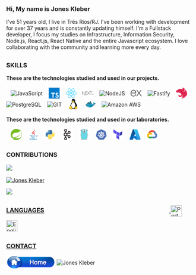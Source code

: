 <div style="display: inline-block">

### Hi, My name is Jones Kleber<br> 
I've 51 years old, I live in Três Rios/RJ.
I've been working with development for over 37 years and is constantly updating himself. I'm a Fullstack developer, I focus my studies on Infrastructure,  Information Security, Node.js, React.js, React Native and the entire Javascript ecosystem. I love collaborating with the community and learning more every day.<br>

##

### __SKILLS__
<div style="display: inline-block" ><strong>These are the technologies studied and used in our projects.</strong>
 <br><br>
    &nbsp&nbsp&nbsp<img align="center" alt="JavaScript" height="30" width="30" src="https://cdn.jsdelivr.net/gh/devicons/devicon/icons/javascript/javascript-original.svg" title="JavaScript" />
    &nbsp&nbsp&nbsp<img align="center" alt="TypeScript" height="30" width="30" src="https://raw.githubusercontent.com/devicons/devicon/master/icons/typescript/typescript-plain.svg" title="TypeScript" />
    &nbsp&nbsp&nbsp<img align="center" alt="ReactJS" height="30" width="30" src="https://github.com/devicons/devicon/blob/master/icons/react/react-original.svg" title="ReactJS" />
    &nbsp&nbsp&nbsp<img align="center" alt="Nextjs" height="30" width="30" src="https://github.com/devicons/devicon/blob/master/icons/nextjs/nextjs-original-wordmark.svg" title="Nextjs" />
    &nbsp&nbsp&nbsp<img align="center" alt="NodeJS" height="30" width="30" src="https://cdn.jsdelivr.net/gh/devicons/devicon/icons/nodejs/nodejs-original.svg" title="NodeJS" />
    &nbsp&nbsp&nbsp<img align="center" alt="Express" height="30" width="30" src="https://github.com/devicons/devicon/blob/master/icons/express/express-original.svg" title="Express" /> 
    &nbsp&nbsp&nbsp<img align="center" alt="Fastify" height="30" width="30" src="https://avatars.githubusercontent.com/u/24939410?s=200&v=4" title="Fastify" />  
    &nbsp&nbsp&nbsp<img align="center" alt="NestJS" height="30" width="30" src="https://github.com/devicons/devicon/blob/master/icons/nestjs/nestjs-plain.svg" title="NestJS" />     
    &nbsp&nbsp&nbsp<img align="center" alt="PostgreSQL" height="30" width="30" src="https://cdn.jsdelivr.net/gh/devicons/devicon/icons/postgresql/postgresql-original.svg" title="PostgreSQL" />
    &nbsp&nbsp&nbsp<img  align="center" alt="GIT" height="30" width="30" src="https://cdn.jsdelivr.net/gh/devicons/devicon/icons/git/git-original.svg"" title="Git" />
    &nbsp&nbsp&nbsp<img align="center" alt="LINUX" height="30" width="30" src="https://github.com/devicons/devicon/blob/master/icons/linux/linux-original.svg"" title="Linux" />
    &nbsp&nbsp&nbsp<img align="center" alt="DOCKER" height="30" width="30" src="https://github.com/devicons/devicon/blob/master/icons/docker/docker-original.svg"" title="Docker" />
     &nbsp&nbsp&nbsp<img align="center" alt="Amazon AWS" height="30" width="30" src="https://logodix.com/logo/34944.png" title="Amazon AWS" /> 
 
<div>
<br />
<div style="display: inline-block" ><strong>These are the technologies studied and used in our laboratories.</strong>
 <br><br>
     &nbsp&nbsp&nbsp<img align="center" alt="Spring" height="30" width="30" src="https://github.com/devicons/devicon/blob/master/icons/spring/spring-original.svg" title="Spring" /> 
     &nbsp&nbsp&nbsp<img align="center" alt="Java" height="30" width="30" src="https://github.com/devicons/devicon/blob/master/icons/java/java-original.svg" title="Java" /> 
     &nbsp&nbsp&nbsp<img align="center" alt="Python" height="30" width="30" src="https://github.com/devicons/devicon/blob/master/icons/python/python-original.svg" title="Python" /> 
     &nbsp&nbsp&nbsp<img align="center" alt="Appache Kafka" height="30" width="30" src="https://github.com/devicons/devicon/blob/master/icons/apachekafka/apachekafka-original.svg" title="Appache Kafka" /> 
     &nbsp&nbsp&nbsp<img align="center" alt="Go" height="30" width="30" src="https://github.com/devicons/devicon/blob/master/icons/go/go-original.svg" title="Go" /> 
     &nbsp&nbsp&nbsp<img align="center" alt="Kubernetes" height="30" width="30" src="https://github.com/devicons/devicon/blob/master/icons/kubernetes/kubernetes-plain.svg" title="Kubernetes" />
     &nbsp&nbsp&nbsp<img align="center" alt="Terraform" height="30" width="30" src="https://github.com/devicons/devicon/blob/master/icons/terraform/terraform-original.svg" title="Terraform" />
     &nbsp&nbsp&nbsp<img align="center" alt="Azure Cloud" height="30" width="30" src="https://github.com/devicons/devicon/blob/master/icons/azure/azure-original.svg" title="Azure Cloud" />
     &nbsp&nbsp&nbsp<img align="center" alt="Google Cloud" height="30" width="30" src="https://github.com/devicons/devicon/blob/master/icons/googlecloud/googlecloud-original.svg" title="Google Cloud" /> 

     
<div>
     
     
  ##
  
  ### __CONTRIBUTIONS__
<div align="left">
  <a href="https://github.com/joneskleber">

  <img height="180em" src="https://github-readme-stats-git-masterrstaa-rickstaa.vercel.app/api?username=joneskleber&&show_icons=true&theme=dark" /><br>
  
  
  
  <img height="180em"  src="https://github-readme-streak-stats.herokuapp.com/?user=joneskleber&theme=dark" alt="Jones Kleber" /><br>

  <img height="180em"  src="https://github-readme-stats-git-masterrstaa-rickstaa.vercel.app/api/top-langs/?username=joneskleber&layout=compact&langs_count=7&theme=dark&pat_1=joneskleber"/>
  

</div>
  </div> 

##
  
### __LANGUAGES__
</div>
  <img align="center" src="https://img.icons8.com/color/48/000000/brazil-circular.png" height="30" width="30" title="Português"/>
  <img align="center" src="https://img.icons8.com/color/48/000000/usa-circular.png" height="30" width="30" title="English"/>
</div>
  
##
  
### __CONTACT__

<div>
  <a href="https://joneskleber.eti.br/" target="_blank"> <img align="center"  height="36" width="132"  alt="Home Page" src="https://github.com/joneskleber/Projects/blob/main/icons/homepage/homepage-icon.jpg" title="Jones Kleber" /></a>   
     
<!--   <a href="mailto:visao@visao-ol.com.br"><img align="center" alt="E-mail" src="https://img.shields.io/badge/ProtonMail-8B89CC?style=for-the-badge&logo=protonmail&logoColor=white" title="E-mail"/></a>   
  &nbsp<a href="https://www.linkedin.com/in/joneskleber/" target="_blank"> <img align="center" alt="LinkedIn" src="https://img.shields.io/badge/LinkedIn-0077B5?style=for-the-badge&logo=linkedin&logoColor=white" title="LinkedIn" /></a>     
  &nbsp<a href="https://twitter.com/JonesKleber3" target="_blank"> <img align="center" alt="Twitter" src="https://img.shields.io/badge/Twitter-%231877F2.svg?&style=for-the-badge&logo=twitter&logoColor=white" title="Twitter" /></a>
  &nbsp<a href="https://www.instagram.com/jones.kleber.1" target="_blank"><img align="center" alt="Instagram" src="https://img.shields.io/badge/-Instagram-%23E4405F?style=for-the-badge&logo=instagram&logoColor=white" target="_blank" title="Instagram"></a>       -->
<!--  &nbsp&nbsp&nbsp<a href="mailto:visao@visao-ol.com.br"><img align="center" alt="E-mail" src="https://img.shields.io/badge/email-D14836?style=for-the-badge&logo=gmail&logoColor=white" title="E-mail" /></a>
     -->
  <img align="center" height="28" width="130" src="https://komarev.com/ghpvc/?username=joneskleber&color=blue" alt="Jones Kleber" /> 
<!-- início do monitoramento 20/10/2021 -->
</div>
